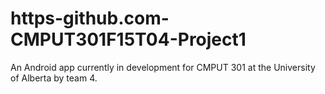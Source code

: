 # https-github.com-CMPUT301F15T04-Project1

An Android app currently in development for CMPUT 301 at the University of Alberta by team 4.